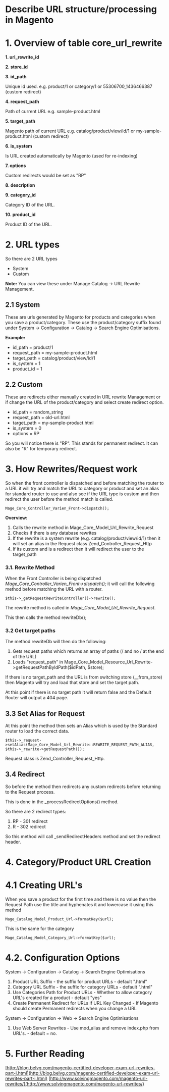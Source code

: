 # Describe URL structure/processing in Magento



# 1. Overview of table core_url_rewrite

**1. url_rewrite_id**

**2. store_id**

**3. id_path**

Unique id used.
e.g. product/1 or category/1 or 55306700_1436466387 (custom redirect)

**4. request_path**

Path of current URL e.g. sample-product.html

**5. target_path**

Magento path of current URL
e.g. catalog/product/view/id/1 or my-sample-product.html (custom redirect)

**6. is_system**

Is URL created automatically by Magento (used for re-indexing)

**7. options**

Custom redirects would be set as "RP"


**8. description**

**9. category_id**

Category ID of the URL.

**10. product_id**

Product ID of the URL.

# 2. URL types

So there are 2 URL types

- System
- Custom

**Note:** You can view these under Manage Catalog -> URL Rewrite Management.


## 2.1 System

These are urls generated by Magento for products and categories when you save a product/category.
These use the product/category suffix found under System -> Configuration -> Catalog -> Search Engine Optimisations.

**Example:**

- id_path = product/1
- request_path = my-sample-product.html
- target_path = catalog/product/view/id/1
- is_system = 1
- product_id = 1


## 2.2 Custom

These are redirects either manually created in URL rewrite Management or if change the URL of the product/category and select create redirect option.

- id_path = random_string
- request_path = old-url.html
- target_path = my-sample-product.html
- is_system = 0
- options = RP

So you will notice there is "RP". This stands for permanent redirect. It can also be "R" for temporary redirect.


# 3. How Rewrites/Request work

So when the front controller is dispatched and before matching the router to a URL it will try and match the URL to category or product and set an alias for standard router to use and also see if the URL type is custom and then redirect the user before the method match is called.


    Mage_Core_Controller_Varien_Front->dispatch();


**Overview:**

1. Calls the rewrite method in Mage_Core_Model_Url_Rewrite_Request
2. Checks if there is any database rewrites
4. If the rewrite is a system rewrite (e.g. catalog/product/view/id/1) then it will set an alias in the Request class Zend_Controller_Request_Http
5. If its custom and is a redirect then it will redirect the user to the target_path


### 3.1. Rewrite Method

When the Front Controller is being dispatched *Mage_Core_Controller_Varien_Front->dispatch();* it will call the following method
before matching the URL with a router.

    $this->_getRequestRewriteController()->rewrite();

The rewrite method is called in *Mage_Core_Model_Url_Rewrite_Request*.

This then calls the method rewriteDb();


### 3.2 Get target paths

The method rewriteDb will then do the following:

1. Gets request paths which returns an array of paths (/ and no / at the end of the URL)
2. Loads "request_path" in Mage_Core_Model_Resource_Url_Rewrite->getRequestPathByIdPath($idPath, $store);

If there is no target_path and the URL is from switching store (__from_store) then Magento will try and load that store and set the target path.

At this point if there is no target path it will return false and the Default Router will output a 404 page.

## 3.3 Set Alias for Request

At this point the method then sets an Alias which is used by the Standard router to load the correct data.


    $this->_request->setAlias(Mage_Core_Model_Url_Rewrite::REWRITE_REQUEST_PATH_ALIAS,
    $this->_rewrite->getRequestPath());


Request class is Zend_Controller_Request_Http.

## 3.4 Redirect

So before the method then redirects any custom redirects before returning to the Request process.

This is done in the _processRedirectOptions() method.

So there are 2 redirect types:

1. RP - 301 redirect
2. R - 302 redirect

So this method will call _sendRedirectHeaders method and set the redirect header.


# 4. Category/Product URL Creation


# 4.1 Creating URL's


When you save a product for the first time and there is no value then the Request Path use the title and hyphenates it and lowercase it using this method

    Mage_Catalog_Model_Product_Url->formatKey($url);


This is the same for the category

    Mage_Catalog_Model_Category_Url->formatKey($url);


# 4.2. Configuration Options


System -> Configuration -> Catalog -> Search Engine Optimisations

1. Product URL Suffix - the suffix for product URLs - default ".html"
2. Category URL Suffix - the suffix for category URLs - default ".html"
3. Use Categories Path for Product URLs - Whether to allow category URL's created for a product - default "yes"
4. Create Permanent Redirect for URLs if URL Key Changed - If Magento should create Permanent redirects when you change a URL


System -> Configuration -> Web -> Search Engine Optimisations

1. Use Web Server Rewrites - Use mod_alias and remove index.php from URL's. - default = no.

# 5. Further Reading

[http://blog.belvg.com/magento-certified-developer-exam-url-rewrites-part-i.html](http://blog.belvg.com/magento-certified-developer-exam-url-rewrites-part-i.html)
[http://www.solvingmagento.com/magento-url-rewrites/](http://www.solvingmagento.com/magento-url-rewrites/)
